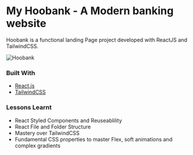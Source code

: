# My Hoobank - A Modern banking website

Hoobank is a functional landing Page project developed with ReactJS and TailwindCSS. 

![Hoobank](https://raw.githubusercontent.com/altBeck/temp-img/main/Hoo-Bank-_2_.avif)

### Built With

- [React.js](https://reactjs.org/)
- [TailwindCSS](https://tailwindcss.com/)

### Lessons Learnt

- React Styled Components and Reuseablility
- React File and Folder Structure
- Mastery over TailwindCSS
- Fundamental CSS properties to master Flex, soft animations and complex gradients

